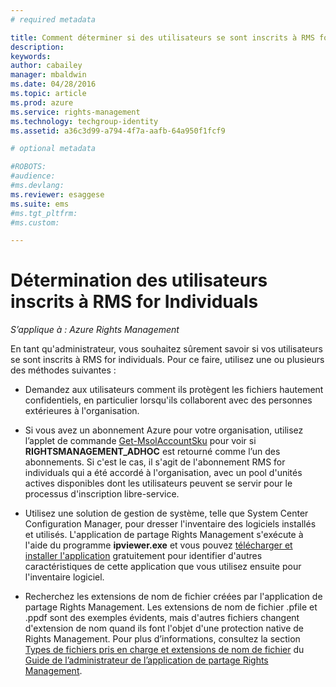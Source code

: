 ```yaml
---
# required metadata

title: Comment déterminer si des utilisateurs se sont inscrits à RMS for Individuals | Azure RMS
description:
keywords:
author: cabailey
manager: mbaldwin
ms.date: 04/28/2016
ms.topic: article
ms.prod: azure
ms.service: rights-management
ms.technology: techgroup-identity
ms.assetid: a36c3d99-a794-4f7a-aafb-64a950f1fcf9

# optional metadata

#ROBOTS:
#audience:
#ms.devlang:
ms.reviewer: esaggese
ms.suite: ems
#ms.tgt_pltfrm:
#ms.custom:

---
```



# Détermination des utilisateurs inscrits à RMS for Individuals

*S’applique à : Azure Rights Management*

En tant qu'administrateur, vous souhaitez sûrement savoir si vos utilisateurs se sont inscrits à RMS for individuals. Pour ce faire, utilisez une ou plusieurs des méthodes suivantes :

-   Demandez aux utilisateurs comment ils protègent les fichiers hautement confidentiels, en particulier lorsqu'ils collaborent avec des personnes extérieures à l'organisation.

-   Si vous avez un abonnement Azure pour votre organisation, utilisez l’applet de commande [Get-MsolAccountSku](https://msdn.microsoft.com/library/azure/dn194118.aspx) pour voir si **RIGHTSMANAGEMENT_ADHOC** est retourné comme l’un des abonnements. Si c'est le cas, il s'agit de l'abonnement RMS for individuals qui a été accordé à l'organisation, avec un pool d'unités actives disponibles dont les utilisateurs peuvent se servir pour le processus d'inscription libre-service.

-   Utilisez une solution de gestion de système, telle que System Center Configuration Manager, pour dresser l'inventaire des logiciels installés et utilisés. L'application de partage Rights Management s'exécute à l'aide du programme **ipviewer.exe** et vous pouvez [télécharger et installer l'application](http://go.microsoft.com/fwlink/?LinkId=303970) gratuitement pour identifier d'autres caractéristiques de cette application que vous utilisez ensuite pour l'inventaire logiciel.

-   Recherchez les extensions de nom de fichier créées par l'application de partage Rights Management. Les extensions de nom de fichier .pfile et .ppdf sont des exemples évidents, mais d'autres fichiers changent d'extension de nom quand ils font l'objet d'une protection native de Rights Management. Pour plus d’informations, consultez la section [Types de fichiers pris en charge et extensions de nom de fichier](../rms-client/sharing-app-admin-guide-technical.md#supported-file-types-and-file-name-extensions) du [Guide de l’administrateur de l’application de partage Rights Management](http://technet.microsoft.com/library/dn339003.aspx).



<!--HONumber=Apr16_HO4-->


